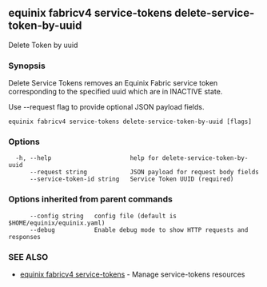 ## equinix fabricv4 service-tokens delete-service-token-by-uuid

Delete Token by uuid

### Synopsis

Delete Service Tokens removes an Equinix Fabric service token corresponding to the specified uuid which are in INACTIVE state.

Use --request flag to provide optional JSON payload fields.

```
equinix fabricv4 service-tokens delete-service-token-by-uuid [flags]
```

### Options

```
  -h, --help                      help for delete-service-token-by-uuid
      --request string            JSON payload for request body fields
      --service-token-id string   Service Token UUID (required)
```

### Options inherited from parent commands

```
      --config string   config file (default is $HOME/equinix/equinix.yaml)
      --debug           Enable debug mode to show HTTP requests and responses
```

### SEE ALSO

* [equinix fabricv4 service-tokens](equinix_fabricv4_service-tokens.md)	 - Manage service-tokens resources

